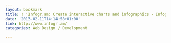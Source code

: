 ```yaml
---
layout: bookmark
title: ! 'Infogr.am: Create interactive charts and infographics - Infogr.am'
date: '2013-02-11T14:14:58+01:00'
link: http://www.infogr.am/
categories: Web Design / Development

---
```

